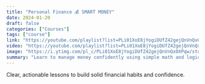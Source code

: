 ```yaml
---
title: "Personal Finance 💰 SMART MONEY"
date: 2024-01-20
draft: false
categories: ["Courses"]
tags: ["course"]
link: "https://youtube.com/playlist?list=PLi01XoE8jYogiDUfZ42gejQnVnQx0XPqw&si=idmPbwrnWqBoRvMw"
video: "https://youtube.com/playlist?list=PLi01XoE8jYogiDUfZ42gejQnVnQx0XPqw&si=idmPbwrnWqBoRvMw"
image: "https://i.ytimg.com/pl_c/PLi01XoE8jYogiDUfZ42gejQnVnQx0XPqw/studio_square_thumbnail.jpg?sqp=COj64MIG-oaymwEICKoDEPABSFqi85f_AwYIzf6awQY=&rs=AOn4CLDVqQ8feSbPFgfSmN4UEXGyYQ60Eg"
summary: "Learn to manage money confidently using simple math and logic. End financial worries, keep learning, and build smarter spending habits."
---
```


Clear, actionable lessons to build solid financial habits and confidence.
